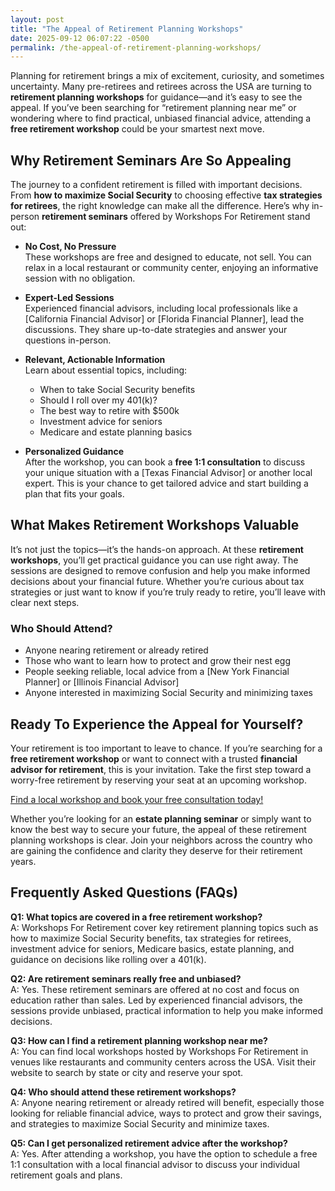```yaml
---
layout: post
title: "The Appeal of Retirement Planning Workshops"
date: 2025-09-12 06:07:22 -0500
permalink: /the-appeal-of-retirement-planning-workshops/
---
```

Planning for retirement brings a mix of excitement, curiosity, and sometimes uncertainty. Many pre-retirees and retirees across the USA are turning to **retirement planning workshops** for guidance—and it’s easy to see the appeal. If you’ve been searching for “retirement planning near me” or wondering where to find practical, unbiased financial advice, attending a **free retirement workshop** could be your smartest next move.

## Why Retirement Seminars Are So Appealing

The journey to a confident retirement is filled with important decisions. From **how to maximize Social Security** to choosing effective **tax strategies for retirees**, the right knowledge can make all the difference. Here’s why in-person **retirement seminars** offered by Workshops For Retirement stand out:

- **No Cost, No Pressure**  
  These workshops are free and designed to educate, not sell. You can relax in a local restaurant or community center, enjoying an informative session with no obligation.

- **Expert-Led Sessions**  
  Experienced financial advisors, including local professionals like a [California Financial Advisor] or [Florida Financial Planner], lead the discussions. They share up-to-date strategies and answer your questions in-person.

- **Relevant, Actionable Information**  
  Learn about essential topics, including:
  - When to take Social Security benefits
  - Should I roll over my 401(k)?
  - The best way to retire with $500k
  - Investment advice for seniors
  - Medicare and estate planning basics

- **Personalized Guidance**  
  After the workshop, you can book a **free 1:1 consultation** to discuss your unique situation with a [Texas Financial Advisor] or another local expert. This is your chance to get tailored advice and start building a plan that fits your goals.

## What Makes Retirement Workshops Valuable

It’s not just the topics—it’s the hands-on approach. At these **retirement workshops**, you’ll get practical guidance you can use right away. The sessions are designed to remove confusion and help you make informed decisions about your financial future. Whether you’re curious about tax strategies or just want to know if you’re truly ready to retire, you’ll leave with clear next steps.

### Who Should Attend?

- Anyone nearing retirement or already retired
- Those who want to learn how to protect and grow their nest egg
- People seeking reliable, local advice from a [New York Financial Planner] or [Illinois Financial Advisor]
- Anyone interested in maximizing Social Security and minimizing taxes

## Ready To Experience the Appeal for Yourself?

Your retirement is too important to leave to chance. If you’re searching for a **free retirement workshop** or want to connect with a trusted **financial advisor for retirement**, this is your invitation. Take the first step toward a worry-free retirement by reserving your seat at an upcoming workshop.

[Find a local workshop and book your free consultation today!](https://workshopsforretirement.com/)

Whether you’re looking for an **estate planning seminar** or simply want to know the best way to secure your future, the appeal of these retirement planning workshops is clear. Join your neighbors across the country who are gaining the confidence and clarity they deserve for their retirement years.

## Frequently Asked Questions (FAQs)

**Q1: What topics are covered in a free retirement workshop?**  
A: Workshops For Retirement cover key retirement planning topics such as how to maximize Social Security benefits, tax strategies for retirees, investment advice for seniors, Medicare basics, estate planning, and guidance on decisions like rolling over a 401(k).

**Q2: Are retirement seminars really free and unbiased?**  
A: Yes. These retirement seminars are offered at no cost and focus on education rather than sales. Led by experienced financial advisors, the sessions provide unbiased, practical information to help you make informed decisions.

**Q3: How can I find a retirement planning workshop near me?**  
A: You can find local workshops hosted by Workshops For Retirement in venues like restaurants and community centers across the USA. Visit their website to search by state or city and reserve your spot.

**Q4: Who should attend these retirement workshops?**  
A: Anyone nearing retirement or already retired will benefit, especially those looking for reliable financial advice, ways to protect and grow their savings, and strategies to maximize Social Security and minimize taxes.

**Q5: Can I get personalized retirement advice after the workshop?**  
A: Yes. After attending a workshop, you have the option to schedule a free 1:1 consultation with a local financial advisor to discuss your individual retirement goals and plans.

<script type="application/ld+json">
{
  "@context": "https://schema.org",
  "@type": "BlogPosting",
  "headline": "The Appeal of Retirement Planning Workshops",
  "description": "Workshops For Retirement offers no-cost, in-person retirement seminars that provide valuable insights on Social Security, tax strategies, and investment options. Led by experienced financial advisors, these workshops help retirees and pre-retirees gain confidence in planning their financial future.",
  "author": {
    "@type": "Person",
    "name": "Workshops For Retirement"
  },
  "publisher": {
    "@type": "Person",
    "name": "Workshops For Retirement"
  },
  "mainEntityOfPage": {
    "@type": "WebPage",
    "@id": "https://workshopsforretirement.com/"
  },
  "datePublished": "2024-06-01",
  "dateModified": "2024-06-01"
}
</script>

<script type="application/ld+json">
{
  "@context": "https://schema.org",
  "@type": "FAQPage",
  "mainEntity": [
    {
      "@type": "Question",
      "name": "What topics are covered in a free retirement workshop?",
      "acceptedAnswer": {
        "@type": "Answer",
        "text": "Workshops For Retirement cover key retirement planning topics such as how to maximize Social Security benefits, tax strategies for retirees, investment advice for seniors, Medicare basics, estate planning, and guidance on decisions like rolling over a 401(k)."
      }
    },
    {
      "@type": "Question",
      "name": "Are retirement seminars really free and unbiased?",
      "acceptedAnswer": {
        "@type": "Answer",
        "text": "Yes. These retirement seminars are offered at no cost and focus on education rather than sales. Led by experienced financial advisors, the sessions provide unbiased, practical information to help you make informed decisions."
      }
    },
    {
      "@type": "Question",
      "name": "How can I find a retirement planning workshop near me?",
      "acceptedAnswer": {
        "@type": "Answer",
        "text": "You can find local workshops hosted by Workshops For Retirement in venues like restaurants and community centers across the USA. Visit their website to search by state or city and reserve your spot."
      }
    },
    {
      "@type": "Question",
      "name": "Who should attend these retirement workshops?",
      "acceptedAnswer": {
        "@type": "Answer",
        "text": "Anyone nearing retirement or already retired will benefit, especially those looking for reliable financial advice, ways to protect and grow their savings, and strategies to maximize Social Security and minimize taxes."
      }
    },
    {
      "@type": "Question",
      "name": "Can I get personalized retirement advice after the workshop?",
      "acceptedAnswer": {
        "@type": "Answer",
        "text": "Yes. After attending a workshop, you have the option to schedule a free 1:1 consultation with a local financial advisor to discuss your individual retirement goals and plans."
      }
    }
  ]
}
</script>